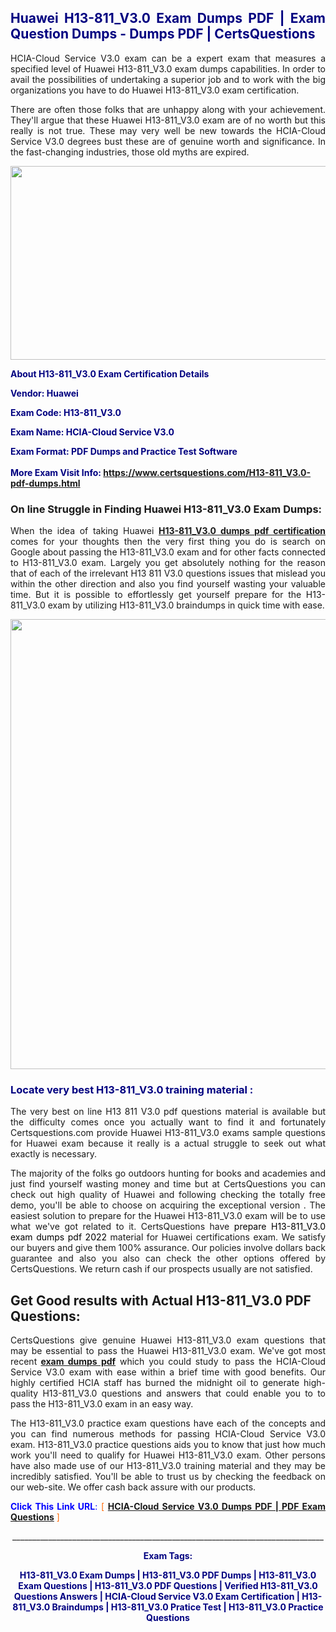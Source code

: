 <h2 style="text-align: justify;"><span style="color: #000080;">Huawei H13-811_V3.0 Exam Dumps PDF | Exam Question Dumps - Dumps PDF | CertsQuestions</span></h2>
<p style="text-align: justify;">HCIA-Cloud Service V3.0 exam can be a expert exam that measures a specified level of Huawei  H13-811_V3.0 exam dumps capabilities. In order to avail the possibilities of undertaking a superior job and to work with the big organizations you have to do Huawei H13-811_V3.0 exam certification.</p>
<p style="text-align: justify;">There are often those folks that are unhappy along with your achievement. They'll argue that these Huawei  H13-811_V3.0 exam are of no worth but this really is not true. These may very well be new towards the HCIA-Cloud Service V3.0 degrees bust these are of genuine worth and significance. In the fast-changing industries, those old myths are expired.</p>
<p><img style="display: block; margin-left: auto; margin-right: auto;" src="https://i.imgur.com/eaP4ae9.png" width="840" height="310" /></p>
<p><span style="color: #000080;"><strong>About H13-811_V3.0 Exam Certification Details</strong></span></p>
<p><span style="color: #000080;"><strong>Vendor: Huawei<br /></strong></span></p>
<p><span style="color: #000080;"><strong>Exam Code: H13-811_V3.0</strong></span></p>
<p><span style="color: #000080;"><strong>Exam Name: HCIA-Cloud Service V3.0</strong></span></p>
<p><span style="color: #000080;"><strong>Exam Format: PDF Dumps and Practice Test Software<br /><br />More Exam Visit Info: <span style="color: #ff6600;"><a href="https://www.certsquestions.com/H13-811_V3.0-pdf-dumps.html">https://www.certsquestions.com/H13-811_V3.0-pdf-dumps.html</a></span></strong></span></p>
<h3>On line Struggle in Finding Huawei H13-811_V3.0 Exam Dumps:</h3>
<p style="text-align: justify;">When the idea of taking Huawei <a href="https://www.certsquestions.com/H13-811_V3.0-pdf-dumps.html"><strong> H13-811_V3.0 dumps pdf certification</strong></a> comes for your thoughts then the very first thing you do is search on Google about passing the H13-811_V3.0 exam and for other facts connected to H13-811_V3.0 exam. Largely you get absolutely nothing for the reason that of each of the irrelevant H13 811 V3.0 questions issues that mislead you within the other direction and also you find yourself wasting your valuable time. But it is possible to effortlessly get yourself prepare for the H13-811_V3.0 exam by utilizing H13-811_V3.0 braindumps in quick time with ease.</p>
<p><a href="https://www.certsquestions.com/H13-811_V3.0-pdf-dumps.html"><img style="display: block; margin-left: auto; margin-right: auto;" src="https://i.imgur.com/pxhoKQ2.png" width="720" /></a></p>
<h3><span style="color: #000080;">Locate very best  H13-811_V3.0 training material :</span></h3>
<p style="text-align: justify;">The very best on line H13 811 V3.0 pdf questions material is available but the difficulty comes once you actually want to find it and fortunately Certsquestions.com provide Huawei H13-811_V3.0 exams sample questions for Huawei  exam because it really is a actual struggle to seek out what exactly is necessary.</p>
<p style="text-align: justify;">The majority of the folks go outdoors hunting for books and academies and just find yourself wasting money and time but at CertsQuestions you can check out high quality of Huawei  and following checking the totally free demo, you'll be able to choose on acquiring the exceptional version . The easiest solution to prepare for the Huawei H13-811_V3.0 exam will be to use what we've got related to it. CertsQuestions have <span style="color: #000000;">prepare H13-811_V3.0 exam dumps pdf 2022</span> material for Huawei certifications exam. We satisfy our buyers and give them 100% assurance. Our policies involve dollars back guarantee and also you also can check the other options offered by CertsQuestions. We return cash if our prospects usually are not satisfied.</p>
<h2>Get Good results with Actual H13-811_V3.0 PDF Questions:</h2>
<p style="text-align: justify;">CertsQuestions give genuine Huawei H13-811_V3.0 exam questions that may be essential to pass the Huawei  H13-811_V3.0 exam. We've got most recent<strong>&nbsp;<a href="https://www.certsquestions.com/">exam dumps pdf</a></strong>&nbsp;which you could study to pass the HCIA-Cloud Service V3.0 exam with ease within a brief time with good benefits. Our highly certified HCIA staff has burned the midnight oil to generate high-quality H13-811_V3.0 questions and answers that could enable you to to pass the H13-811_V3.0 exam in an easy way.</p>
<p style="text-align: justify;">The H13-811_V3.0 practice exam questions have each of the concepts and you can find numerous methods for passing HCIA-Cloud Service V3.0 exam. H13-811_V3.0 practice questions aids you to know that just how much work you'll need to qualify for Huawei  H13-811_V3.0 exam. Other persons have also made use of our H13-811_V3.0 training material and they may be incredibly satisfied. You'll be able to trust us by checking the feedback on our web-site. We offer cash back assure with our products.</p>
<p style="text-align: justify;"><span style="color: #0000ff;"><strong>Click This Link URL</strong>:</span> <span style="color: #ff6600;">[ <strong><a href="https://www.certsquestions.com/hcia-certification.html">HCIA-Cloud Service V3.0 Dumps PDF | PDF Exam Questions</a></strong> ]</span></p>
<p style="text-align: center;">______________________________________________________________________________</p>
<p style="text-align: center;"><span style="color: #000080;"><strong>Exam Tags:</strong></span></p>
<p style="text-align: center;"><span style="color: #000080;"><strong>H13-811_V3.0 Exam Dumps | H13-811_V3.0 PDF Dumps | H13-811_V3.0 Exam Questions | H13-811_V3.0 PDF Questions | Verified H13-811_V3.0 Questions Answers | HCIA-Cloud Service V3.0 Exam Certification | H13-811_V3.0 Braindumps | H13-811_V3.0 Pratice Test | H13-811_V3.0 Practice Questions</strong></span></p>
